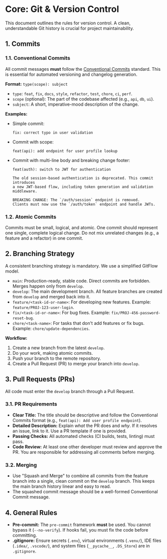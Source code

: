 # Core: Git & Version Control

This document outlines the rules for version control. A clean, understandable Git history is crucial for project maintainability.

## 1. Commits

### 1.1. Conventional Commits
All commit messages **must** follow the [Conventional Commits](https://www.conventionalcommits.org/en/v1.0.0/) standard. This is essential for automated versioning and changelog generation.

**Format:** `type(scope): subject`
- `type`: `feat`, `fix`, `docs`, `style`, `refactor`, `test`, `chore`, `ci`, `perf`.
- `scope` (optional): The part of the codebase affected (e.g., `api`, `db`, `ui`).
- `subject`: A short, imperative-mood description of the change.

**Examples:**
- Simple commit:
  ```
  fix: correct typo in user validation
  ```
- Commit with scope:
  ```
  feat(api): add endpoint for user profile lookup
  ```
- Commit with multi-line body and breaking change footer:
  ```
  feat(auth): switch to JWT for authentication

  The old session-based authentication is deprecated. This commit introduces
  a new JWT-based flow, including token generation and validation middleware.

  BREAKING CHANGE: The `/auth/session` endpoint is removed.
  Clients must now use the `/auth/token` endpoint and handle JWTs.
  ```

### 1.2. Atomic Commits
Commits must be small, logical, and atomic. One commit should represent one single, complete logical change. Do not mix unrelated changes (e.g., a feature and a refactor) in one commit.

## 2. Branching Strategy

A consistent branching strategy is mandatory. We use a simplified GitFlow model.

- `main`: Production-ready, stable code. Direct commits are forbidden. Merges happen only from `develop`.
- `develop`: The main development branch. All feature branches are created from `develop` and merged back into it.
- `feature/<task-id-or-name>`: For developing new features. Example: `feature/PROJ-123-user-login`.
- `fix/<task-id-or-name>`: For bug fixes. Example: `fix/PROJ-456-password-reset-bug`.
- `chore/<task-name>`: For tasks that don't add features or fix bugs. Example: `chore/update-dependencies`.

**Workflow:**
1. Create a new branch from the latest `develop`.
2. Do your work, making atomic commits.
3. Push your branch to the remote repository.
4. Create a Pull Request (PR) to merge your branch into `develop`.

## 3. Pull Requests (PRs)

All code must enter the `develop` branch through a Pull Request.

### 3.1. PR Requirements
- **Clear Title:** The title should be descriptive and follow the Conventional Commits format (e.g., `feat(api): Add user profile endpoint`).
- **Detailed Description:** Explain *what* the PR does and *why*. If it resolves an issue, link to it. Use a PR template if one is provided.
- **Passing Checks:** All automated checks (CI builds, tests, linting) must pass.
- **Code Review:** At least one other developer must review and approve the PR. You are responsible for addressing all comments before merging.

### 3.2. Merging
- Use "Squash and Merge" to combine all commits from the feature branch into a single, clean commit on the `develop` branch. This keeps the main branch history linear and easy to read.
- The squashed commit message should be a well-formed Conventional Commit message.

## 4. General Rules

- **Pre-commit:** The `pre-commit` framework **must** be used. You cannot bypass it (`--no-verify`). If hooks fail, you must fix the code before committing.
- **.gitignore:** Ensure secrets (`.env`), virtual environments (`.venv/`), IDE files (`.idea/`, `.vscode/`), and system files (`__pycache__`, `.DS_Store`) are in `.gitignore`.
